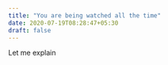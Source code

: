 ```yaml
---
title: "You are being watched all the time"
date: 2020-07-19T08:28:47+05:30
draft: false
---
```


Let me explain
